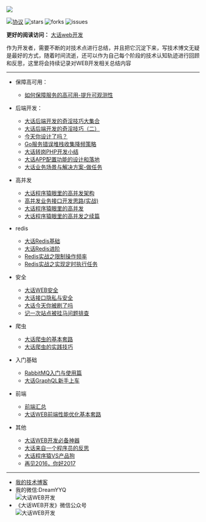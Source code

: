 ![](http://blog.thankbabe.com/imgs/web-develop.png?v=333)

[![协议](https://img.shields.io/badge/%E5%8D%8F%E8%AE%AE-%E8%BD%AC%E8%BD%BD%E7%94%B3%E6%98%8E-red.svg)](https://creativecommons.org/licenses/by-nc-sa/4.0/deed.zh)
![stars](https://img.shields.io/github/stars/SFLAQiu/web-develop.svg)
![forks](https://img.shields.io/github/forks/SFLAQiu/web-develop.svg)
![issues](https://img.shields.io/github/issues/SFLAQiu/web-develop.svg)


**更好的阅读访问：** [大话web开发](https://www.yuque.com/sflyq/web-develop)

作为开发者，需要不断的对技术点进行总结，并且把它沉淀下来，写技术博文无疑是最好的方式，随着时间流逝，还可以作为自己每个阶段的技术认知轨迹进行回顾和反思，这里将会持续记录对WEB开发相关总结内容

---
* 保障高可用：
    * [如何保障服务的高可用-提升可观测性](https://github.com/SFLAQiu/web-develop/blob/master/%E5%A6%82%E4%BD%95%E4%BF%9D%E9%9A%9C%E6%9C%8D%E5%8A%A1%E7%9A%84%E9%AB%98%E5%8F%AF%E7%94%A8-%E6%8F%90%E5%8D%87%E5%8F%AF%E8%A7%82%E6%B5%8B%E6%80%A7.md)
* 后端开发：
    * [大话后端开发的奇淫技巧大集合](https://github.com/SFLAQiu/web-develop/blob/master/%E5%A4%A7%E8%AF%9D%E5%90%8E%E7%AB%AF%E5%BC%80%E5%8F%91%E7%9A%84%E5%A5%87%E6%B7%AB%E6%8A%80%E5%B7%A7%E5%A4%A7%E9%9B%86%E5%90%88.md)
    * [大话后端开发的奇淫技巧（二）](https://github.com/SFLAQiu/web-develop/blob/master/%E5%A4%A7%E8%AF%9D%E5%90%8E%E7%AB%AF%E5%BC%80%E5%8F%91%E7%9A%84%E5%A5%87%E6%B7%AB%E6%8A%80%E5%B7%A7%EF%BC%88%E4%BA%8C%EF%BC%89.md)
    * [今天你设计了吗？](https://github.com/SFLAQiu/web-develop/blob/master/今天你设计了吗.md)
    * [Go服务错误堆栈收集降频策略](https://github.com/SFLAQiu/web-develop/blob/master/%E9%AB%98%E5%B9%B6%E5%8F%91%E4%B8%9A%E5%8A%A1%E6%8E%A5%E5%8F%A3%E5%BC%80%E5%8F%91%E6%80%9D%E8%B7%AF(%E5%AE%9E%E6%88%98).md)
    * [大话转岗PHP开发小结](https://github.com/SFLAQiu/web-develop/blob/master/%E5%A4%A7%E8%AF%9D%E8%BD%AC%E5%B2%97PHP%E5%BC%80%E5%8F%91%E5%B0%8F%E7%BB%93.md)
    * [大话APP配置功能的设计和落地](https://github.com/SFLAQiu/web-develop/blob/master/%E5%A4%A7%E8%AF%9DAPP%E9%85%8D%E7%BD%AE%E5%8A%9F%E8%83%BD%E7%9A%84%E8%AE%BE%E8%AE%A1%E5%92%8C%E8%90%BD%E5%9C%B0.md)
    * [大话业务场景与解决方案-做任务](https://github.com/SFLAQiu/web-develop/blob/master/%E5%A4%A7%E8%AF%9D%E4%B8%9A%E5%8A%A1%E5%9C%BA%E6%99%AF%E4%B8%8E%E8%A7%A3%E5%86%B3%E6%96%B9%E6%A1%88-%E5%81%9A%E4%BB%BB%E5%8A%A1.md)
    
* 高并发
    * [大话程序猿眼里的高并发架构](https://github.com/SFLAQiu/web-develop/blob/master/%E5%A4%A7%E8%AF%9D%E7%A8%8B%E5%BA%8F%E7%8C%BF%E7%9C%BC%E9%87%8C%E7%9A%84%E9%AB%98%E5%B9%B6%E5%8F%91%E6%9E%B6%E6%9E%84.md)
    * [高并发业务接口开发思路(实战)](https://github.com/SFLAQiu/web-develop/blob/master/%E9%AB%98%E5%B9%B6%E5%8F%91%E4%B8%9A%E5%8A%A1%E6%8E%A5%E5%8F%A3%E5%BC%80%E5%8F%91%E6%80%9D%E8%B7%AF(%E5%AE%9E%E6%88%98).md)
    * [大话程序猿眼里的高并发](https://github.com/SFLAQiu/web-develop/blob/master/%E5%A4%A7%E8%AF%9D%E7%A8%8B%E5%BA%8F%E7%8C%BF%E7%9C%BC%E9%87%8C%E7%9A%84%E9%AB%98%E5%B9%B6%E5%8F%91.md)
    * [大话程序猿眼里的高并发之续篇](https://github.com/SFLAQiu/web-develop/blob/master/%E5%A4%A7%E8%AF%9D%E7%A8%8B%E5%BA%8F%E7%8C%BF%E7%9C%BC%E9%87%8C%E7%9A%84%E9%AB%98%E5%B9%B6%E5%8F%91%E4%B9%8B%E7%BB%AD%E7%AF%87.md)
* redis
    * [大话Redis基础](https://github.com/SFLAQiu/web-develop/blob/master/%E5%A4%A7%E8%AF%9DRedis%E5%9F%BA%E7%A1%80.md)
    * [大话Redis进阶](https://github.com/SFLAQiu/web-develop/blob/master/%E5%A4%A7%E8%AF%9DRedis%E8%BF%9B%E9%98%B6.md)
    * [Redis实战之限制操作频率](https://github.com/SFLAQiu/web-develop/blob/master/Redis%E5%AE%9E%E6%88%98%E4%B9%8B%E9%99%90%E5%88%B6%E6%93%8D%E4%BD%9C%E9%A2%91%E7%8E%87.md)
    * [Redis实战之实现定时执行任务](https://github.com/SFLAQiu/web-develop/blob/master/Redis%E5%AE%9E%E6%88%98%E4%B9%8B%E5%AE%9E%E7%8E%B0%E5%AE%9A%E6%97%B6%E6%89%A7%E8%A1%8C%E4%BB%BB%E5%8A%A1.md)
* 安全
    * [大话WEB安全](https://github.com/SFLAQiu/web-develop/blob/master/%E5%A4%A7%E8%AF%9DWEB%E5%AE%89%E5%85%A8.md)
    * [大话接口隐私与安全](https://github.com/SFLAQiu/web-develop/blob/master/%E5%A4%A7%E8%AF%9D%E6%8E%A5%E5%8F%A3%E9%9A%90%E7%A7%81%E4%B8%8E%E5%AE%89%E5%85%A8.md)
    * [大话今天你被刷了吗](https://github.com/SFLAQiu/web-develop/blob/master/%E5%A4%A7%E8%AF%9D%E4%BB%8A%E5%A4%A9%E4%BD%A0%E8%A2%AB%E5%88%B7%E4%BA%86%E5%90%97.md)
    * [记一次站点被挂马问题排查](https://github.com/SFLAQiu/web-develop/blob/master/%E8%AE%B0%E4%B8%80%E6%AC%A1%E7%AB%99%E7%82%B9%E8%A2%AB%E6%8C%82%E9%A9%AC%E9%97%AE%E9%A2%98%E6%8E%92%E6%9F%A5.md)
* 爬虫
    * [大话爬虫的基本套路](https://github.com/SFLAQiu/web-develop/blob/master/%E5%A4%A7%E8%AF%9D%E7%88%AC%E8%99%AB%E7%9A%84%E5%9F%BA%E6%9C%AC%E5%A5%97%E8%B7%AF.md)
    * [大话爬虫的实践技巧](https://github.com/SFLAQiu/web-develop/blob/master/%E5%A4%A7%E8%AF%9D%E7%88%AC%E8%99%AB%E7%9A%84%E5%AE%9E%E8%B7%B5%E6%8A%80%E5%B7%A7.md)
* 入门基础
    * [RabbitMQ入门与使用篇](https://github.com/SFLAQiu/web-develop/blob/master/RabbitMQ%E5%85%A5%E9%97%A8%E4%B8%8E%E4%BD%BF%E7%94%A8%E7%AF%87.md)
    * [大话GraphQL新手上车](https://github.com/SFLAQiu/web-develop/blob/master/%E5%A4%A7%E8%AF%9DGraphQL%E6%96%B0%E6%89%8B%E4%B8%8A%E8%BD%A6.md)
* 前端
    * [前端汇总](https://github.com/SFLAQiu/web-develop/blob/master/%E5%89%8D%E7%AB%AF%E6%B1%87%E6%80%BB.md)
    * [大话WEB前端性能优化基本套路](https://github.com/SFLAQiu/web-develop/blob/master/%E5%A4%A7%E8%AF%9DWEB%E5%89%8D%E7%AB%AF%E6%80%A7%E8%83%BD%E4%BC%98%E5%8C%96%E5%9F%BA%E6%9C%AC%E5%A5%97%E8%B7%AF.md)
* 其他
    * [大话WEB开发必备神器](https://github.com/SFLAQiu/web-develop/blob/master/%E5%A4%A7%E8%AF%9DWEB%E5%BC%80%E5%8F%91%E5%BF%85%E5%A4%87%E7%A5%9E%E5%99%A8.md)
    * [大话来自一个程序员的反思](https://github.com/SFLAQiu/web-develop/blob/master/%E5%A4%A7%E8%AF%9D%E6%9D%A5%E8%87%AA%E4%B8%80%E4%B8%AA%E7%A8%8B%E5%BA%8F%E5%91%98%E7%9A%84%E5%8F%8D%E6%80%9D.md)
    * [大话程序猿VS产品狗](https://github.com/SFLAQiu/web-develop/blob/master/%E5%A4%A7%E8%AF%9D%E7%A8%8B%E5%BA%8F%E7%8C%BFVS%E4%BA%A7%E5%93%81%E7%8B%97.md)
    * [再见2016，你好2017](https://github.com/SFLAQiu/web-develop/blob/master/%E5%86%8D%E8%A7%812016%EF%BC%8C%E4%BD%A0%E5%A5%BD2017.md)

---

* [我的技术博客](http://blog.thankbabe.com)
* 我的微信:DreamYYQ    
![大话WEB开发](http://blog.thankbabe.com/imgs/mywx.jpg)
* 《大话WEB开发》微信公众号     
![大话WEB开发](http://blog.thankbabe.com/imgs/gzh.jpg)
